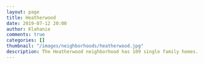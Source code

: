```yaml
---
layout: page
title: Heatherwood
date: 2019-07-12 20:00
author: Klahanie
comments: true
categories: []
thumbnail: "/images/neighborhoods/heatherwood.jpg"
description: The Heatherwood neighborhood has 109 single family homes. A section of this subdivision borders a green belt and the Klahanie Powerline Trail. Heatherwood is across the street from Mountainview Park, which has a pool, play structure, basketball court, pickleball court, two tennis courts, a Park and Ride area, and quick access to the Klahanie Powerline Trail.
---
```

<object type="image/svg+xml" data="{{site.url}}/images/neighborhoods/heatherwood.svg" class="img-fluid"/>